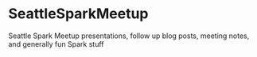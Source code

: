 # SeattleSparkMeetup
Seattle Spark Meetup presentations, follow up blog posts, meeting notes, and generally fun Spark stuff
